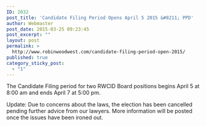 ```yaml
---
ID: 2032
post_title: 'Candidate Filing Period Opens April 5 2015 &#8211; PPD'
author: Webmaster
post_date: 2015-03-25 09:23:45
post_excerpt: ""
layout: post
permalink: >
  http://www.robinwoodwest.com/candidate-filing-period-open-2015/
published: true
category_sticky_post:
  - "1"
---
```

The Candidate Filing period for two RWCID Board positions begins April 5 at 8:00 am and ends April 7 at 5:00 pm.

Update: Due to concerns about the laws, the election has been cancelled pending further advice from our lawyers. More information will be posted once the issues have been ironed out.